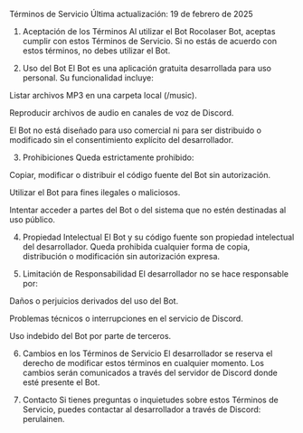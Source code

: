 Términos de Servicio
Última actualización: 19 de febrero de 2025

1. Aceptación de los Términos
Al utilizar el Bot Rocolaser Bot, aceptas cumplir con estos Términos de Servicio. Si no estás de acuerdo con estos términos, no debes utilizar el Bot.

2. Uso del Bot
El Bot es una aplicación gratuita desarrollada para uso personal. Su funcionalidad incluye:

Listar archivos MP3 en una carpeta local (/music).

Reproducir archivos de audio en canales de voz de Discord.

El Bot no está diseñado para uso comercial ni para ser distribuido o modificado sin el consentimiento explícito del desarrollador.

3. Prohibiciones
Queda estrictamente prohibido:

Copiar, modificar o distribuir el código fuente del Bot sin autorización.

Utilizar el Bot para fines ilegales o maliciosos.

Intentar acceder a partes del Bot o del sistema que no estén destinadas al uso público.

4. Propiedad Intelectual
El Bot y su código fuente son propiedad intelectual del desarrollador. Queda prohibida cualquier forma de copia, distribución o modificación sin autorización expresa.

5. Limitación de Responsabilidad
El desarrollador no se hace responsable por:

Daños o perjuicios derivados del uso del Bot.

Problemas técnicos o interrupciones en el servicio de Discord.

Uso indebido del Bot por parte de terceros.

6. Cambios en los Términos de Servicio
El desarrollador se reserva el derecho de modificar estos términos en cualquier momento. Los cambios serán comunicados a través del servidor de Discord donde esté presente el Bot.

7. Contacto
Si tienes preguntas o inquietudes sobre estos Términos de Servicio, puedes contactar al desarrollador a través de Discord: perulainen.